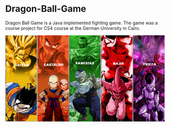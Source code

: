 # Dragon-Ball-Game
Dragon Ball Game is a Java implemented fighting game. The game was a course project for CS4 course at the German University in Cairo.

![Game Intro](https://github.com/AhmedMagdyHendawy/Dragon-Ball-Game/blob/master/Screenshot%20from%202020-05-03%2023-26-19.png)

